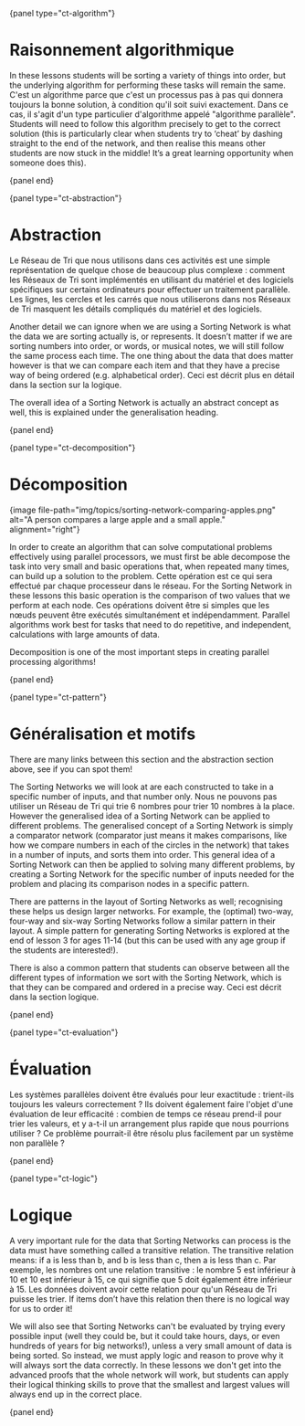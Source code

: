 {panel type="ct-algorithm"}

# Raisonnement algorithmique

In these lessons students will be sorting a variety of things into order, but the underlying algorithm for performing these tasks will remain the same. C'est un algorithme parce que c'est un processus pas à pas qui donnera toujours la bonne solution, à condition qu'il soit suivi exactement. Dans ce cas, il s'agit d'un type particulier d'algorithme appelé "algorithme parallèle". Students will need to follow this algorithm precisely to get to the correct solution (this is particularly clear when students try to ‘cheat’ by dashing straight to the end of the network, and then realise this means other students are now stuck in the middle! It’s a great learning opportunity when someone does this).

{panel end}

{panel type="ct-abstraction"}

# Abstraction

Le Réseau de Tri que nous utilisons dans ces activités est une simple représentation de quelque chose de beaucoup plus complexe : comment les Réseaux de Tri sont implémentés en utilisant du matériel et des logiciels spécifiques sur certains ordinateurs pour effectuer un traitement parallèle. Les lignes, les cercles et les carrés que nous utiliserons dans nos Réseaux de Tri masquent les détails compliqués du matériel et des logiciels.

Another detail we can ignore when we are using a Sorting Network is what the data we are sorting actually is, or represents. It doesn’t matter if we are sorting numbers into order, or words, or musical notes, we will still follow the same process each time. The one thing about the data that does matter however is that we can compare each item and that they have a precise way of being ordered (e.g. alphabetical order). Ceci est décrit plus en détail dans la section sur la logique.

The overall idea of a Sorting Network is actually an abstract concept as well, this is explained under the generalisation heading.

{panel end}

{panel type="ct-decomposition"}

# Décomposition

{image file-path="img/topics/sorting-network-comparing-apples.png" alt="A person compares a large apple and a small apple." alignment="right"}

In order to create an algorithm that can solve computational problems effectively using parallel processors, we must first be able decompose the task into very small and basic operations that, when repeated many times, can build up a solution to the problem. Cette opération est ce qui sera effectué par chaque processeur dans le réseau. For the Sorting Network in these lessons this basic operation is the comparison of two values that we perform at each node. Ces opérations doivent être si simples que les nœuds peuvent être exécutés simultanément et indépendamment. Parallel algorithms work best for tasks that need to do repetitive, and independent, calculations with large amounts of data.

Decomposition is one of the most important steps in creating parallel processing algorithms!

{panel end}

{panel type="ct-pattern"}

# Généralisation et motifs

There are many links between this section and the abstraction section above, see if you can spot them!

The Sorting Networks we will look at are each constructed to take in a specific number of inputs, and that number only. Nous ne pouvons pas utiliser un Réseau de Tri qui trie 6 nombres pour trier 10 nombres à la place. However the generalised idea of a Sorting Network can be applied to different problems. The generalised concept of a Sorting Network is simply a comparator network (comparator just means it makes comparisons, like how we compare numbers in each of the circles in the network) that takes in a number of inputs, and sorts them into order. This general idea of a Sorting Network can then be applied to solving many different problems, by creating a Sorting Network for the specific number of inputs needed for the problem and placing its comparison nodes in a specific pattern.

There are patterns in the layout of Sorting Networks as well; recognising these helps us design larger networks. For example, the (optimal) two-way, four-way and six-way Sorting Networks follow a similar pattern in their layout. A simple pattern for generating Sorting Networks is explored at the end of lesson 3 for ages 11-14 (but this can be used with any age group if the students are interested!).

There is also a common pattern that students can observe between all the different types of information we sort with the Sorting Network, which is that they can be compared and ordered in a precise way. Ceci est décrit dans la section logique.

{panel end}

{panel type="ct-evaluation"}

# Évaluation

Les systèmes parallèles doivent être évalués pour leur exactitude : trient-ils toujours les valeurs correctement ? Ils doivent également faire l'objet d'une évaluation de leur efficacité : combien de temps ce réseau prend-il pour trier les valeurs, et y a-t-il un arrangement plus rapide que nous pourrions utiliser ? Ce problème pourrait-il être résolu plus facilement par un système non parallèle ?

{panel end}

{panel type="ct-logic"}

# Logique

A very important rule for the data that Sorting Networks can process is the data must have something called a transitive relation. The transitive relation means: if a is less than b, and b is less than c, then a is less than c. Par exemple, les nombres ont une relation transitive : le nombre 5 est inférieur à 10 et 10 est inférieur à 15, ce qui signifie que 5 doit également être inférieur à 15. Les données doivent avoir cette relation pour qu'un Réseau de Tri puisse les trier. If items don’t have this relation then there is no logical way for us to order it!

We will also see that Sorting Networks can't be evaluated by trying every possible input (well they could be, but it could take hours, days, or even hundreds of years for big networks!), unless a very small amount of data is being sorted. So instead, we must apply logic and reason to prove why it will always sort the data correctly. In these lessons we don't get into the advanced proofs that the whole network will work, but students can apply their logical thinking skills to prove that the smallest and largest values will always end up in the correct place.

{panel end}